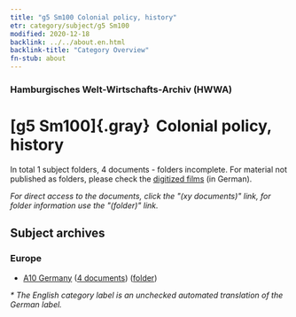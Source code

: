 ```yaml
---
title: "g5 Sm100 Colonial policy, history"
etr: category/subject/g5 Sm100
modified: 2020-12-18
backlink: ../../about.en.html
backlink-title: "Category Overview"
fn-stub: about
---
```


### Hamburgisches Welt-Wirtschafts-Archiv (HWWA)
# [g5 Sm100]{.gray}&#8201; Colonial policy, history&#160; 





In total 1 subject folders, 4 documents - folders incomplete.
For material not published as folders, please check the [digitized films](/film/h1_sh) (in German).

_For direct access to the documents, click the "(xy documents)" link, for folder information use the "(folder)" link._

## Subject archives



### Europe

- [A10 Germany](../../../geo/about.en.html#A10) (<a href="https://dfg-viewer.de/show/?tx_dlf[id]=https://pm20.zbw.eu/mets/sh/1261xx/126128/2053xx/205304/public.mets.en.xml" target="_blank">4 documents</a>) ([folder](http://purl.org/pressemappe20/folder/sh/126128,205304))


_* The English category label is an unchecked automated translation of the German label._

